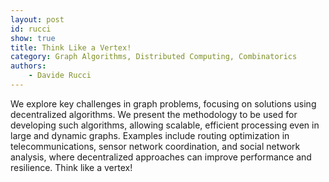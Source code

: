 ```yaml
---
layout: post
id: rucci
show: true
title: Think Like a Vertex!
category: Graph Algorithms, Distributed Computing, Combinatorics
authors: 
    - Davide Rucci
---
```


We explore key challenges in graph problems, focusing on solutions using decentralized algorithms. We present the methodology to be used for developing such algorithms, allowing scalable, efficient processing even in large and dynamic graphs.
Examples include routing optimization in telecommunications, sensor network coordination, and social network analysis, where decentralized approaches can improve performance and resilience. 
Think like a vertex!